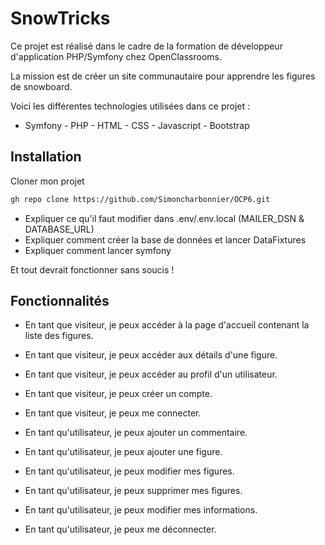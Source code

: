 # SnowTricks

Ce projet est réalisé dans le cadre de la formation de développeur d'application PHP/Symfony chez OpenClassrooms.

La mission est de créer un site communautaire pour apprendre les figures de snowboard.

Voici les différentes technologies utilisées dans ce projet :
-   Symfony - PHP - HTML - CSS - Javascript - Bootstrap


## Installation

Cloner mon projet

```bash
gh repo clone https://github.com/Simoncharbonnier/OCP6.git
```

-  Expliquer ce qu'il faut modifier dans .env/.env.local (MAILER_DSN & DATABASE_URL)
-  Expliquer comment créer la base de données et lancer DataFixtures
-  Expliquer comment lancer symfony

Et tout devrait fonctionner sans soucis !


## Fonctionnalités

-   En tant que visiteur, je peux accéder à la page d'accueil contenant la liste des figures.
-   En tant que visiteur, je peux accéder aux détails d'une figure.
-   En tant que visiteur, je peux accéder au profil d'un utilisateur.
-   En tant que visiteur, je peux créer un compte.
-   En tant que visiteur, je peux me connecter.

-   En tant qu'utilisateur, je peux ajouter un commentaire.
-   En tant qu'utilisateur, je peux ajouter une figure.
-   En tant qu'utilisateur, je peux modifier mes figures.
-   En tant qu'utilisateur, je peux supprimer mes figures.
-   En tant qu'utilisateur, je peux modifier mes informations.
-   En tant qu'utilisateur, je peux me déconnecter.
